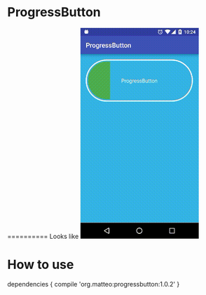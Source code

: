# ProgressButton
==========
Looks like
<img src="demo.gif"/>

How to use
==========
dependencies {
	compile 'org.matteo:progressbutton:1.0.2'
}
